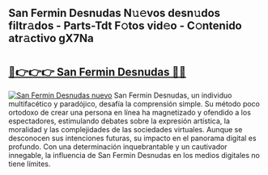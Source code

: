 ## San Fermin Desnudas N𝚞𝚎vos desn𝚞dos filtr𝚊dos - Parts-Tdt F𝚘tos vid𝚎o - C𝚘ntenido atr𝚊ctivo gX7Na

# <h2><a href="http://mbarsl.tromn.icu/?c=San+Fermin+Desnudas">🔗👉👉👉 San Fermin Desnudas 🔗🔗</a></h2>

[![San Fermin Desnudas nuevo](https://i.imgur.com/pEAQMta.gif)](http://mbarsl.tromn.icu/?c=San+Fermin+Desnudas)
San Fermin Desnudas, un individuo multifacético y paradójico, desafía la comprensión simple. Su método poco ortodoxo de crear una persona en línea ha magnetizado y ofendido a los espectadores, estimulando debates sobre la expresión artística, la moralidad y las complejidades de las sociedades virtuales. Aunque se desconocen sus intenciones futuras, su impacto en el panorama digital es profundo. Con una determinación inquebrantable y un cautivador innegable, la influencia de San Fermin Desnudas en los medios digitales no tiene límites.
